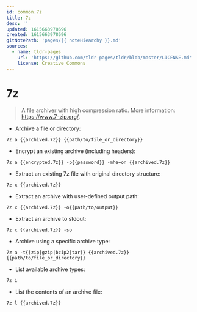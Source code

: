 ```yaml
---
id: common.7z
title: 7z
desc: ''
updated: 1615663978696
created: 1615663978696
gitNotePath: 'pages/{{ noteHiearchy }}.md'
sources:
  - name: tldr-pages
    url: 'https://github.com/tldr-pages/tldr/blob/master/LICENSE.md'
    license: Creative Commons
---
```

# 7z

> A file archiver with high compression ratio.
> More information: <https://www.7-zip.org/>.

- Archive a file or directory:

`7z a {{archived.7z}} {{path/to/file_or_directory}}`

- Encrypt an existing archive (including headers):

`7z a {{encrypted.7z}} -p{{password}} -mhe=on {{archived.7z}}`

- Extract an existing 7z file with original directory structure:

`7z x {{archived.7z}}`

- Extract an archive with user-defined output path:

`7z x {{archived.7z}} -o{{path/to/output}}`

- Extract an archive to stdout:

`7z x {{archived.7z}} -so`

- Archive using a specific archive type:

`7z a -t{{zip|gzip|bzip2|tar}} {{archived.7z}} {{path/to/file_or_directory}}`

- List available archive types:

`7z i`

- List the contents of an archive file:

`7z l {{archived.7z}}`

